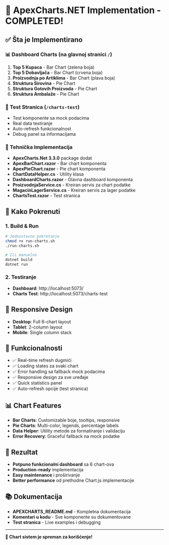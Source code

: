 # 🎉 ApexCharts.NET Implementation - COMPLETED!

## ✅ Šta je Implementirano

### 📊 Dashboard Charts (na glavnoj stranici `/`)
1. **Top 5 Kupaca** - Bar Chart (zelena boja)
2. **Top 5 Dobavljača** - Bar Chart (crvena boja)
3. **Proizvodnja po Artiklima** - Bar Chart (plava boja)
4. **Struktura Sirovina** - Pie Chart
5. **Struktura Gotovih Proizvoda** - Pie Chart
6. **Struktura Ambalaže** - Pie Chart

### 🧪 Test Stranica (`/charts-test`)
- Test komponente sa mock podacima
- Real data testiranje
- Auto-refresh funkcionalnost
- Debug panel sa informacijama

### 🔧 Tehnička Implementacija
- **ApexCharts.Net 3.3.0** package dodat
- **ApexBarChart.razor** - Bar chart komponenta
- **ApexPieChart.razor** - Pie chart komponenta
- **ChartDataHelper.cs** - Utility klasa
- **DashboardCharts.razor** - Glavna dashboard komponenta
- **ProizvodnjaService.cs** - Kreiran servis za chart podatke
- **MagacinLagerService.cs** - Kreiran servis za lager podatke
- **ChartsTest.razor** - Test stranica

## 🚀 Kako Pokrenuti

### 1. Build & Run
```bash
# Jednostavno pokretanje
chmod +x run-charts.sh
./run-charts.sh

# Ili manuelno
dotnet build
dotnet run
```

### 2. Testiranje
- **Dashboard**: http://localhost:5073/
- **Charts Test**: http://localhost:5073/charts-test

## 📱 Responsive Design
- **Desktop**: Full 6-chart layout
- **Tablet**: 2-column layout
- **Mobile**: Single column stack

## 🔄 Funkcionalnosti
- ✅ Real-time refresh dugmići
- ✅ Loading states za svaki chart
- ✅ Error handling sa fallback mock podacima
- ✅ Responsive design za sve uređaje
- ✅ Quick statistics panel
- ✅ Auto-refresh opcije (test stranica)

## 📊 Chart Features
- **Bar Charts**: Customizable boje, tooltips, responsive
- **Pie Charts**: Multi-color, legends, percentage labels
- **Data Helper**: Utility metode za formatiranje i validaciju
- **Error Recovery**: Graceful fallback na mock podatke

## 🎯 Rezultat
- **Potpuno funkcionalni dashboard** sa 6 chart-ova
- **Production-ready** implementacija
- **Easy maintenance** i proširivanje
- **Better performance** od prethodne Chart.js implementacije

## 📚 Dokumentacija
- **APEXCHARTS_README.md** - Kompletna dokumentacija
- **Komentari u kodu** - Sve komponente su dokumentovane
- **Test stranica** - Live examples i debugging

---

**🎉 Chart sistem je spreman za korišćenje!**
